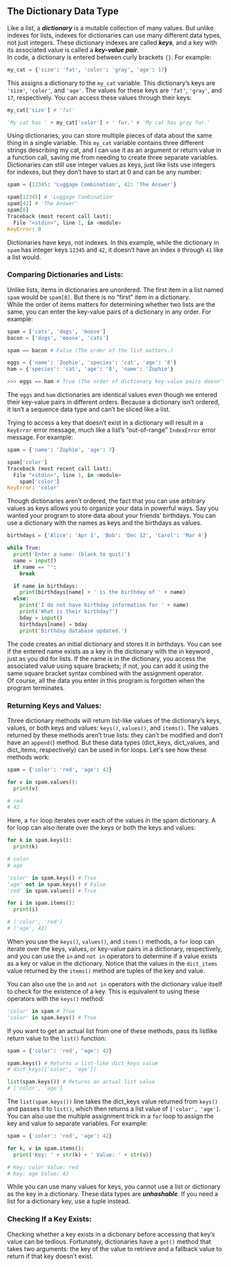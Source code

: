 ## The Dictionary Data Type
Like a list, a ***dictionary*** is a mutable collection of many values. But unlike indexes for lists, indexes for dictionaries can use many different data types, not just integers. These dictionary indexes are called ***keys***, and a key with its associated value is called a ***key-value pair***.  
In code, a dictionary is entered between curly brackets `{}`. For example:
```python
my_cat = {'size': 'fat', 'color': 'gray', 'age': 17}
```
This assigns a dictionary to the `my_cat` variable. This dictionary’s keys are `'size'`, `'color'`, and `'age'`. The values for these keys are `'fat'`, `'gray'`, and `17`, respectively. You can access these values through their keys:
```python
my_cat['size'] # 'fat'

'My cat has ' + my_cat['color'] + ' fur.' # 'My cat has gray fur.'
```
Using dictionaries, you can store multiple pieces of data about the same thing in a single variable. This `my_cat` variable contains three different strings describing my cat, and I can use it as an argument or return value in a function call, saving me from needing to create three separate variables.  
Dictionaries can still use integer values as keys, just like lists use integers for indexes, but they don’t have to start at 0 and can be any number:
```python
spam = {12345: 'Luggage Combination', 42: 'The Answer'}

spam[12345] # 'Luggage Combination'
spam[42] # 'The Answer'
spam[0]
Traceback (most recent call last):
  File "<stdin>", line 1, in <module>
KeyError: 0
```
Dictionaries have keys, not indexes. In this example, while the dictionary in `spam` has integer keys `12345` and `42`, it doesn’t have an index `0` through `41` like a list would.

### Comparing Dictionaries and Lists:
Unlike lists, items in dictionaries are unordered. The first item in a list named `spam` would be `spam[0]`. But there is no “first” item in a dictionary.  
While the order of items matters for determining whether two lists are the same, you can enter the key-value pairs of a dictionary in any order. For example:
```python
spam = ['cats', 'dogs', 'moose']
bacon = ['dogs', 'moose', 'cats']

spam == bacon # False (The order of the list matters.)

eggs = {'name': 'Zophie', 'species': 'cat', 'age': '8'}
ham = {'species': 'cat', 'age': '8', 'name': 'Zophie'}

>>> eggs == ham # True (The order of dictionary key-value pairs doesn't matter.)
```
The `eggs` and `ham` dictionaries are identical values even though we entered their key-value pairs in different orders. Because a dictionary isn’t ordered, it isn’t a sequence data type and can’t be sliced like a list.  

Trying to access a key that doesn’t exist in a dictionary will result in a `KeyError` error message, much like a list’s “out-of-range” `IndexError` error message. For example:
```python
spam = {'name': 'Zophie', 'age': 7}

spam['color']
Traceback (most recent call last):
  File "<stdin>", line 1, in <module>
    spam['color']
KeyError: 'color'
```
Though dictionaries aren’t ordered, the fact that you can use arbitrary values as keys allows you to organize your data in powerful ways. Say you wanted your program to store data about your friends’ birthdays. You can use a dictionary with the names as keys and the birthdays as values.
```python
birthdays = {'Alice': 'Apr 1', 'Bob': 'Dec 12', 'Carol': 'Mar 4'}

while True:
  print('Enter a name: (blank to quit)')
  name = input()
  if name == '':
    break

  if name in birthdays:
    print(birthdays[name] + ' is the birthday of ' + name)
  else:
    print('I do not have birthday information for ' + name)
    print('What is their birthday?')
    bday = input()
    birthdays[name] = bday
    print('Birthday database updated.')
```
The code creates an initial dictionary and stores it in birthdays. You can see if the entered name exists as a key in the dictionary with the in keyword , just as you did for lists. If the name is in the dictionary, you access the associated value using square brackets; if not, you can add it using the same square bracket syntax combined with the assignment operator.  
Of course, all the data you enter in this program is forgotten when the program terminates.

### Returning Keys and Values:
Three dictionary methods will return list-like values of the dictionary’s keys, values, or both keys and values: `keys()`, `values()`, and `items()`. The values returned by these methods aren’t true lists: they can’t be modified and don’t have an `append(`) method. But these data types (dict_keys, dict_values, and dict_items, respectively) can be used in for loops. Let's see how these methods work:
```python
spam = {'color': 'red', 'age': 42}

for v in spam.values():
  print(v)

# red
# 42
```
Here, a `for` loop iterates over each of the values in the spam dictionary. A for loop can also iterate over the keys or both the keys and values:
```python
for k in spam.keys():
  print(k)

# color
# age

'color' in spam.keys() # True
'age' not in spam.keys() # False
'red' in spam.values() # True

for i in spam.items():
  print(i)

# ('color', 'red')
# ('age', 42)
```
When you use the `keys()`, `values()`, and `items()` methods, a `for` loop can iterate over the keys, values, or key-value pairs in a dictionary, respectively, and you can use the `in` and `not in` operators to determine if a value exists as a key or value in the dictionary. Notice that the values in the `dict_items` value returned by the `items()` method are tuples of the key and value.  

You can also use the `in` and `not in` operators with the dictionary value itself to check for the existence of a key. This is equivalent to using these operators with the `keys()` method:
```python
'color' in spam # True
'color' in spam.keys() # True
```
If you want to get an actual list from one of these methods, pass its listlike return value to the `list()` function:
```python
spam = {'color': 'red', 'age': 42}

spam.keys() # Returns a list-like dict_keys value
# dict_keys(['color', 'age'])

list(spam.keys()) # Returns an actual list value
# ['color', 'age']
```
The `list(spam.keys())` line takes the dict_keys value returned from `keys()` and passes it to `list()`, which then returns a list value of `['color', 'age']`.  
You can also use the multiple assignment trick in a `for` loop to assign the key and value to separate variables. For example:
```python
spam = {'color': 'red', 'age': 42}

for k, v in spam.items():
  print('Key: ' + str(k) + ' Value: ' + str(v))

# Key: color Value: red
# Key: age Value: 42
```
While you can use many values for keys, you cannot use a list or dictionary as the key in a dictionary. These data types are ***unhashable***. If you need a list for a dictionary key, use a tuple instead.

### Checking If a Key Exists:
Checking whether a key exists in a dictionary before accessing that key’s value can be tedious. Fortunately, dictionaries have a `get()` method that takes two arguments: the key of the value to retrieve and a fallback value to return if that key doesn’t exist.
